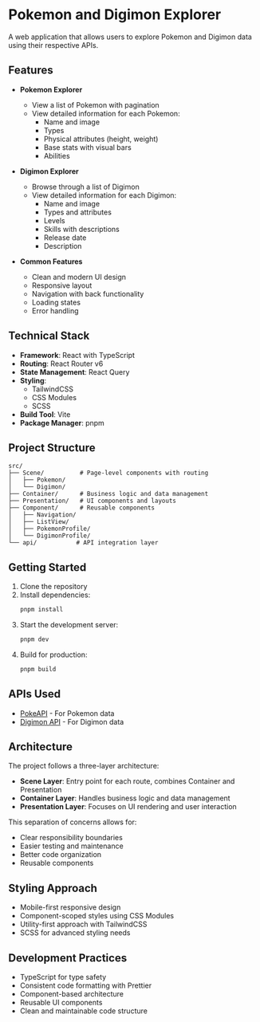 # Pokemon and Digimon Explorer

A web application that allows users to explore Pokemon and Digimon data using their respective APIs.

## Features

- **Pokemon Explorer**
  - View a list of Pokemon with pagination
  - View detailed information for each Pokemon:
    - Name and image
    - Types
    - Physical attributes (height, weight)
    - Base stats with visual bars
    - Abilities

- **Digimon Explorer**
  - Browse through a list of Digimon
  - View detailed information for each Digimon:
    - Name and image
    - Types and attributes
    - Levels
    - Skills with descriptions
    - Release date
    - Description

- **Common Features**
  - Clean and modern UI design
  - Responsive layout
  - Navigation with back functionality
  - Loading states
  - Error handling

## Technical Stack

- **Framework**: React with TypeScript
- **Routing**: React Router v6
- **State Management**: React Query
- **Styling**: 
  - TailwindCSS
  - CSS Modules
  - SCSS
- **Build Tool**: Vite
- **Package Manager**: pnpm

## Project Structure

```
src/
├── Scene/          # Page-level components with routing
│   ├── Pokemon/
│   └── Digimon/
├── Container/      # Business logic and data management
├── Presentation/   # UI components and layouts
├── Component/      # Reusable components
│   ├── Navigation/
│   ├── ListView/
│   ├── PokemonProfile/
│   └── DigimonProfile/
└── api/           # API integration layer
```

## Getting Started

1. Clone the repository
2. Install dependencies:
   ```bash
   pnpm install
   ```
3. Start the development server:
   ```bash
   pnpm dev
   ```
4. Build for production:
   ```bash
   pnpm build
   ```

## APIs Used

- [PokeAPI](https://pokeapi.co/) - For Pokemon data
- [Digimon API](https://digi-api.com/) - For Digimon data

## Architecture

The project follows a three-layer architecture:

- **Scene Layer**: Entry point for each route, combines Container and Presentation
- **Container Layer**: Handles business logic and data management
- **Presentation Layer**: Focuses on UI rendering and user interaction

This separation of concerns allows for:
- Clear responsibility boundaries
- Easier testing and maintenance
- Better code organization
- Reusable components

## Styling Approach

- Mobile-first responsive design
- Component-scoped styles using CSS Modules
- Utility-first approach with TailwindCSS
- SCSS for advanced styling needs

## Development Practices

- TypeScript for type safety
- Consistent code formatting with Prettier
- Component-based architecture
- Reusable UI components
- Clean and maintainable code structure
